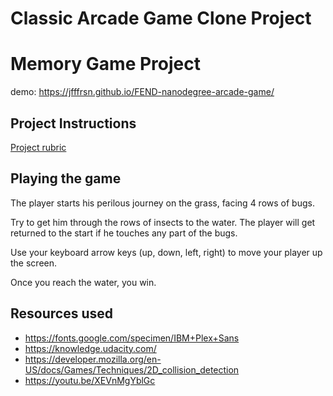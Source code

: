 # Classic Arcade Game Clone Project

# Memory Game Project

demo: https://jfffrsn.github.io/FEND-nanodegree-arcade-game/

## Project Instructions

[Project rubric](https://review.udacity.com/#!/rubrics/15/view)

## Playing the game

The player starts his perilous journey on the grass, facing 4 rows of bugs. 

Try to get him through the rows of insects to the water. The player will get returned to the start if he touches any part of the bugs.

Use your keyboard arrow keys (up, down, left, right) to move your player up the screen. 

Once you reach the water, you win.

## Resources used
* https://fonts.google.com/specimen/IBM+Plex+Sans
* https://knowledge.udacity.com/
* https://developer.mozilla.org/en-US/docs/Games/Techniques/2D_collision_detection
* https://youtu.be/XEVnMgYblGc
